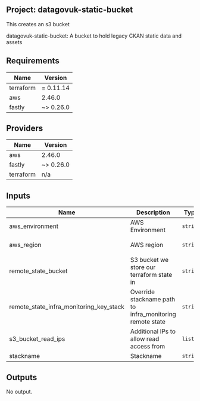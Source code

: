 ## Project: datagovuk-static-bucket

This creates an s3 bucket

datagovuk-static-bucket: A bucket to hold legacy CKAN static data and assets

## Requirements

| Name | Version |
|------|---------|
| terraform | = 0.11.14 |
| aws | 2.46.0 |
| fastly | ~> 0.26.0 |

## Providers

| Name | Version |
|------|---------|
| aws | 2.46.0 |
| fastly | ~> 0.26.0 |
| terraform | n/a |

## Inputs

| Name | Description | Type | Default | Required |
|------|-------------|------|---------|:--------:|
| aws\_environment | AWS Environment | `string` | n/a | yes |
| aws\_region | AWS region | `string` | `"eu-west-1"` | no |
| remote\_state\_bucket | S3 bucket we store our terraform state in | `string` | n/a | yes |
| remote\_state\_infra\_monitoring\_key\_stack | Override stackname path to infra\_monitoring remote state | `string` | `""` | no |
| s3\_bucket\_read\_ips | Additional IPs to allow read access from | `list` | n/a | yes |
| stackname | Stackname | `string` | n/a | yes |

## Outputs

No output.

